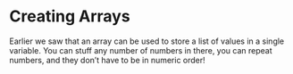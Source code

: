 # Creating Arrays

Earlier we saw that an array can be used to store a list of values in a single variable. You can stuff any number of numbers in there, you can repeat numbers, and they don’t have to be in numeric order!
